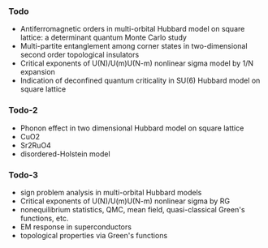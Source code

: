 ### Todo

* Antiferromagnetic orders in multi-orbital Hubbard model on square lattice: a determinant quantum Monte Carlo study
* Multi-partite entanglement among corner states in two-dimensional second order topological insulators
* Critical exponents of U(N)/U(m)U(N-m) nonlinear sigma model by 1/N expansion
* Indication of deconfined quantum criticality in SU(6) Hubbard model on square lattice

### Todo-2

* Phonon effect in two dimensional Hubbard model on square lattice
* CuO2
* Sr2RuO4
* disordered-Holstein model

### Todo-3

* sign problem analysis in multi-orbital Hubbard models
* Critical exponents of U(N)/U(m)U(N-m) nonlinear sigma by RG
* nonequilibrium statistics, QMC, mean field, quasi-classical Green's functions, etc.
* EM response in superconductors
* topological properties via Green's functions
